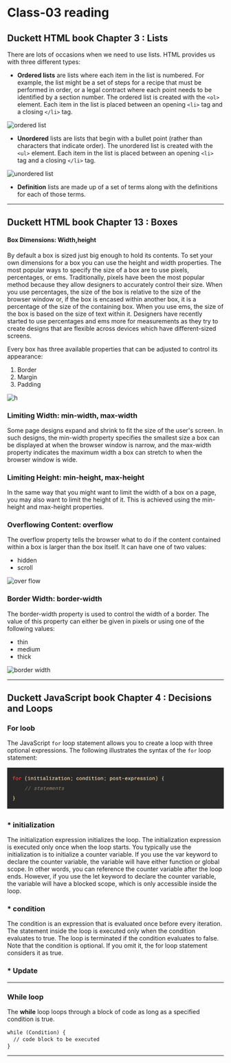# Class-03 reading

## Duckett HTML book Chapter 3 : Lists

There are lots of occasions when we need to use lists. HTML provides us with three different types:

* **Ordered lists** are lists where each item in the list is numbered. For example, the list might be a set of steps for a recipe that must be performed in order, or a legal contract where each point needs to be identified by a section number. 
The ordered list is created with the `<ol>` element.
Each item in the list is placed between an opening `<li>` tag and a closing `</li>` tag.

![ordered list](https://www.dummies.com/wp-content/uploads/412155.image0.jpg)
* **Unordered** lists are lists that begin with a bullet point (rather than characters that indicate order).
The unordered list is created with the `<ul>` element.
Each item in the list is placed between an opening `<li>` tag and a closing `</li>` tag.

![unordered list](https://codebridgeplus.com/wp-content/uploads/unordered-list-after-screenshot.png)


* **Definition** lists are made up of a set of terms along with the definitions for each of those terms.

----

## Duckett HTML book Chapter 13 : Boxes

#### Box Dimensions: Width,height

By default a box is sized just big
enough to hold its contents. To
set your own dimensions for a
box you can use the height and
width properties.
The most popular ways to
specify the size of a box are
to use pixels, percentages, or
ems. Traditionally, pixels have
been the most popular method
because they allow designers to
accurately control their size.
When you use percentages,
the size of the box is relative to
the size of the browser window
or, if the box is encased within
another box, it is a percentage of
the size of the containing box.
When you use ems, the size
of the box is based on the size
of text within it. Designers
have recently started to use
percentages and ems more for
measurements as they try to
create designs that are flexible
across devices which have
different-sized screens.

Every box has three available properties that
can be adjusted to control its appearance:
1. Border
2. Margin
3. Padding

![h](https://user.oc-static.com/upload/2018/05/17/15265909024573_p1c5-1.png)

### Limiting Width: min-width, max-width

Some page designs expand and
shrink to fit the size of the user's
screen. In such designs, the
min-width property specifies
the smallest size a box can be
displayed at when the browser
window is narrow, and the
max-width property indicates
the maximum width a box can
stretch to when the browser
window is wide.

### Limiting Height: min-height, max-height

In the same way that you might
want to limit the width of a box
on a page, you may also want
to limit the height of it. This is
achieved using the min-height
and max-height properties.

### Overflowing Content: overflow

The overflow property tells the
browser what to do if the content
contained within a box is larger
than the box itself. It can have
one of two values:
* hidden
* scroll

![over flow](https://i1.wp.com/css-tricks.com/wp-content/uploads/2021/02/overflow-visible.png?fit=570%2C500&ssl=1)

### Border Width: border-width

The border-width property
is used to control the width
of a border. The value of this
property can either be given
in pixels or using one of the
following values:
* thin
* medium
* thick

![border width](https://www.w3.org/community/webed/wiki/images/0/03/Cssed_border_width.png)

----

## Duckett JavaScript book Chapter 4 : Decisions and Loops

### For loob

The JavaScript `for` loop statement allows you to create a loop with three optional expressions. The following illustrates the syntax of the `for` loop statement:

<img src="/images/3.PNG" alt="js">

### * initialization
The initialization expression initializes the loop. The initialization expression is executed only once when the loop starts. You typically use the initialization is to initialize a counter variable. If you use the var keyword to declare the counter variable, the variable will have either function or global scope. In other words, you can reference the counter variable after the loop ends. However, if you use the let keyword to declare the counter variable, the variable will have a blocked scope, which is only accessible inside the loop.

### * condition
The condition is an expression that is evaluated once before every iteration. The statement inside the loop is executed only when the condition evaluates to true. The loop is terminated if the condition evaluates to false. Note that the condition is optional. If you omit it, the for loop statement considers it as true.

### * Update 

----

### While loop

The **while** loop loops through a block of code as long as a specified condition is true.

```
while (Condition) {
  // code block to be executed
}
```
 ----






